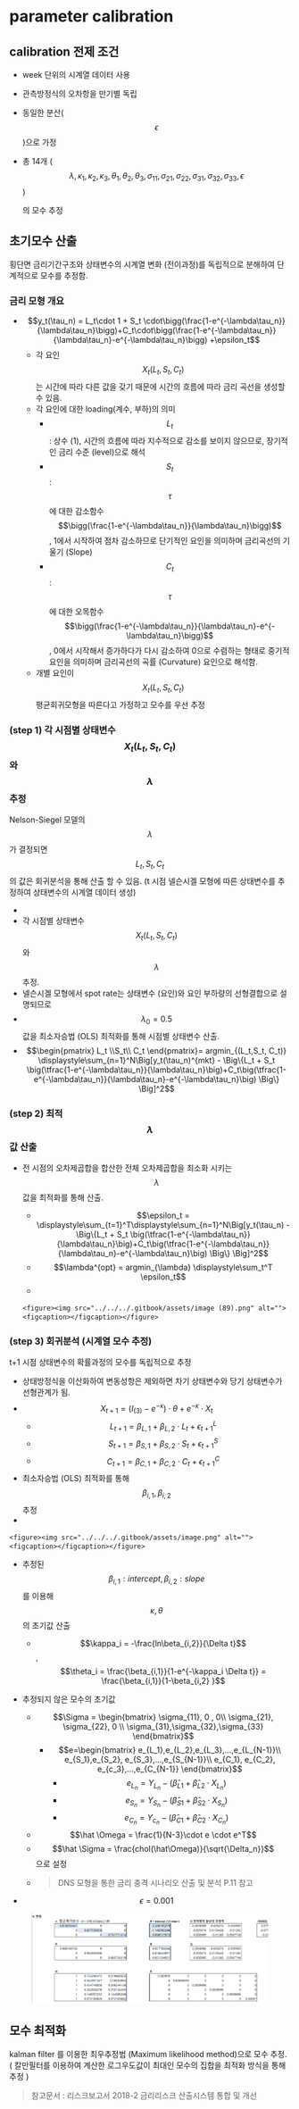 # parameter calibration

## calibration 전제   조건&#x20;

* week 단위의 시계열 데이터 사용&#x20;
* 관측방정식의 오차항을 만기별 독립
* 동일한 분산($$\epsilon$$)으로 가정
*   &#x20;총 14개   ( $$\lambda, \kappa_1, \kappa_2, \kappa_3, \theta_1, \theta_2, \theta_3,  \sigma_{11}, \sigma_{21}, \sigma_{22}, \sigma_{31}, \sigma_{32}, \sigma_{33}, \epsilon$$ )

    의 모수 추정

## 초기모수 산출

횡단면 금리기간구조와 상태변수의 시계열 변화 (전이과정)를 독립적으로 분해하여 단계적으로 모수를 추정함.&#x20;

### 금리 모형 개요&#x20;

* $$y_t(\tau_n) =  L_t\cdot 1 + S_t \cdot\bigg(\frac{1-e^{-\lambda\tau_n}}{\lambda\tau_n}\bigg)+C_t\cdot\bigg(\frac{1-e^{-\lambda\tau_n}}{\lambda\tau_n}-e^{-\lambda\tau_n}\bigg)  +\epsilon_t$$
  * 각 요인$$X_t (L_t, S_t, C_t)$$ 는 시간에 따라 다른 값을 갖기 때문에 시간의 흐름에 따라 금리 곡선을 생성할 수 있음.&#x20;
  * 각 요인에 대한 loading(계수, 부하)의 의미
    * $$L_t$$ :  상수 (1), 시간의 흐름에 따라 지수적으로 감소를 보이지 않으므로, 장기적인 금리 수준 (level)으로 해석
    * $$S_t$$ : $$\tau$$에 대한 감소함수 $$\bigg(\frac{1-e^{-\lambda\tau_n}}{\lambda\tau_n}\bigg)$$, 1에서 시작하여 점차 감소하므로 단기적인 요인을 의미하며 금리곡선의 기울기 (Slope)
    * $$C_t$$ :  $$\tau$$에 대한 오목함수  $$\bigg(\frac{1-e^{-\lambda\tau_n}}{\lambda\tau_n}-e^{-\lambda\tau_n}\bigg)$$, 0에서 시작해서 증가하다가 다시 감소하여 0으로 수렴하는 형태로 중기적 요인을 의미하며 금리곡선의 곡률 (Curvature) 요인으로 해석함.&#x20;
  * 개별 요인이 $$X_t (L_t, S_t, C_t)$$ 평균회귀모형을 따른다고 가정하고 모수를 우선 추정

### (step 1) 각 시점별 상태변수 $$X_t (L_t, S_t, C_t)$$와 $$\lambda$$ 추정&#x20;

Nelson-Siegel 모델의 $$\lambda$$ 가 결정되면 $$L_t, S_t, C_t$$ 의 값은 회귀분석을 통해 산출 할 수 있음. (t 시점 넬슨시겔 모형에 따른 상태변수를 추정하여 상태변수의 시계열 데이터 생성)

*
* 각 시점별 상태변수 $$X_t (L_t, S_t, C_t)$$와 $$\lambda$$ 추정.&#x20;
* 넬슨시겔 모형에서 spot rate는 상태변수 (요인)와 요인 부하량의 선형결합으로 설명되므로&#x20;
* $$\lambda_0=0.5$$값을 최소자승법 (OLS) 최적화를 통해 시점별 상태변수 산출.
* $$\begin{pmatrix} L_t \\S_t\\ C_t \end{pmatrix}= argmin_{(L_t,S_t, C_t)} \displaystyle\sum_{n=1}^N\Big[y_t(\tau_n)^{mkt} - \Big\{L_t + S_t \big(\tfrac{1-e^{-\lambda\tau_n}}{\lambda\tau_n}\big)+C_t\big(\tfrac{1-e^{-\lambda\tau_n}}{\lambda\tau_n}-e^{-\lambda\tau_n}\big) \Big\} \Big]^2$$

### (step 2) 최적 $$\lambda$$ 값 산출

*   전 시점의 오차제곱합을 합산한 전체 오차제곱합을 최소화 시키는 $$\lambda$$값을 최적화를 통해 산출.&#x20;

    * $$\epsilon_t =   \displaystyle\sum_{t=1}^T\displaystyle\sum_{n=1}^N\Big[y_t(\tau_n) - \Big\{L_t + S_t \big(\tfrac{1-e^{-\lambda\tau_n}}{\lambda\tau_n}\big)+C_t\big(\tfrac{1-e^{-\lambda\tau_n}}{\lambda\tau_n}-e^{-\lambda\tau_n}\big) \Big\} \Big]^2$$
    * $$\lambda^{opt} = argmin_{\lambda} \displaystyle\sum_t^T \epsilon_t$$
    *

        <figure><img src="../../../.gitbook/assets/image (89).png" alt=""><figcaption></figcaption></figure>



### (step 3) 회귀분석 (시계열  모수 추정) &#x20;

t+1 시점 상태변수의 확률과정의 모수를 독립적으로 추정&#x20;

* 상태방정식을 이산화하여 변동성항은 제외하면 차기 상태변수와 당기 상태변수가 선형관계가 됨.&#x20;
* $$X_{t+1} = (I_{(3)}-e^{-\kappa})\cdot\theta + e^{-\kappa}\cdot X_t$$
  * $$L_{t+1} = \beta_{L,1} +\beta_{L,2}\cdot L_t + \epsilon^L_{t+1}$$
  * $$S_{t+1} = \beta_{S,1} +\beta_{S,2}\cdot S_t + \epsilon^S_{t+1}$$
  * $$C_{t+1} = \beta_{C,1} +\beta_{C,2}\cdot C_t + \epsilon^C_{t+1}$$
* 최소자승법 (OLS) 최적화를 통해 $$\beta_{i,1}, \beta_{i,2}$$ 추정&#x20;
*

    <figure><img src="../../../.gitbook/assets/image.png" alt=""><figcaption></figcaption></figure>
* 추정된  $$\beta_{i,1} \textstyle { : intercept}, \beta_{i,2} \textstyle { : slope}$$ 를 이용해 $$\kappa, \theta$$의 초기값 산출&#x20;
  * $$\kappa_i = -\frac{ln\beta_{i,2}}{\Delta t}$$, $$\theta_i = \frac{\beta_{i,1}}{1-e^{-\kappa_i \Delta t}} = \frac{\beta_{i,1}}{1-\beta_{i,2} }$$



* 추정되지 않은 모수의 초기값
  * $$\Sigma = \begin{bmatrix} \sigma_{11}, 0  , 0\\ \sigma_{21}, \sigma_{22}, 0 \\ \sigma_{31},\sigma_{32},\sigma_{33} \end{bmatrix}$$
    * $$e=\begin{bmatrix} e_{L_1},e_{L_2},e_{L_3},...,e_{L_{N-1}}\\ e_{S_1},e_{S_2}, e_{S_3},...,e_{S_{N-1}}\\ e_{C_1}, e_{C_2}, e_{c_3},...,e_{C_{N-1}} \end{bmatrix}$$
      * $$e_{L_n} = Y_{L_n} - (\hat\beta_{L1} + \hat\beta_{L2}\cdot X_{L_n})$$
      * $$e_{S_n} = Y_{S_n} - (\hat\beta_{S1} + \hat\beta_{S2}\cdot X_{S_n})$$
      * $$e_{C_n} = Y_{c_n} - (\hat\beta_{C1} + \hat\beta_{C2}\cdot X_{C_n})$$
  * $$\hat \Omega  = \frac{1}{N-3}\cdot e \cdot e^T$$&#x20;
  * $$\hat \Sigma = \frac{chol(\hat\Omega)}{\sqrt{\Delta_n}}$$ 으로 설정&#x20;
  * > DNS 모형을 통한 금리 충격 시나리오 산출 및 분석 P.11 참고&#x20;
* $$\epsilon = 0.001$$

<figure><img src="../../../.gitbook/assets/image (50).png" alt=""><figcaption></figcaption></figure>



## 모수 최적화&#x20;

kalman filter 를 이용한 최우추정법 (Maximum likelihood method)으로 모수 추정.  ( 칼만필터를 이용하여 계산한 로그우도값이 최대인 모수의 집합을 최적화 방식을 통해 추정 )







> 참고문서 : 리스크보고서 2018-2 금리리스크 산출시스템 통합 및 개선&#x20;
